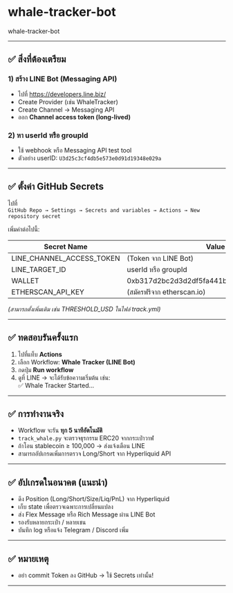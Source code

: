 # whale-tracker-bot
whale-tracker-bot

---

## ✅ สิ่งที่ต้องเตรียม

### 1) สร้าง LINE Bot (Messaging API)
- ไปที่ https://developers.line.biz/
- Create Provider (เช่น WhaleTracker)
- Create Channel → Messaging API
- ออก **Channel access token (long-lived)**

### 2) หา userId หรือ groupId
- ใช้ webhook หรือ Messaging API test tool
- ตัวอย่าง userID: `U3d25c3cf4db5e573e0d91d19348e029a`

---

## ✅ ตั้งค่า GitHub Secrets

ไปที่  
`GitHub Repo → Settings → Secrets and variables → Actions → New repository secret`

เพิ่มค่าต่อไปนี้:

| Secret Name | Value |
|-------------|----------------------------------------------|
| LINE_CHANNEL_ACCESS_TOKEN | (Token จาก LINE Bot) |
| LINE_TARGET_ID | userId หรือ groupId |
| WALLET | 0xb317d2bc2d3d2df5fa441b5bae0ab9d8b07283ae |
| ETHERSCAN_API_KEY | (สมัครฟรีจาก etherscan.io) |

*(สามารถตั้งเพิ่มเติม เช่น THRESHOLD_USD ในไฟล์ track.yml)*

---

## ✅ ทดสอบรันครั้งแรก

1. ไปที่แท็บ **Actions**
2. เลือก Workflow: **Whale Tracker (LINE Bot)**
3. กดปุ่ม **Run workflow**
4. ดูที่ LINE → จะได้รับข้อความเริ่มต้น เช่น:  
   ✅ Whale Tracker Started...

---

## ✅ การทำงานจริง

- Workflow จะรัน **ทุก 5 นาทีอัตโนมัติ**
- `track_whale.py` จะตรวจธุรกรรม ERC20 จากกระเป๋าวาฬ
- ถ้าโอน stablecoin ≥ 100,000 → ส่งแจ้งเตือน LINE
- สามารถอัปเกรดเพิ่มการตรวจ Long/Short จาก Hyperliquid API

---

## ✅ อัปเกรดในอนาคต (แนะนำ)
- ดึง Position (Long/Short/Size/Liq/PnL) จาก Hyperliquid
- เก็บ state เพื่อตรวจเฉพาะการเปลี่ยนแปลง
- ส่ง Flex Message หรือ Rich Message ผ่าน LINE Bot
- รองรับหลายกระเป๋า / หลายเชน
- บันทึก log หรือแจ้ง Telegram / Discord เพิ่ม

---

## ✅ หมายเหตุ
- อย่า commit Token ลง GitHub → ใช้ Secrets เท่านั้น!
---

